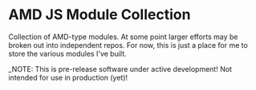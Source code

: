 AMD JS Module Collection
========================
Collection of AMD-type modules. At some point larger efforts may be
broken out into independent repos. For now, this is just a place for me
to store the various modules I've built.

_NOTE: This is pre-release software under active development! Not intended for use in production (yet)!
